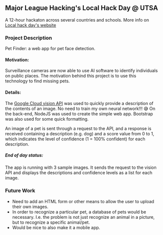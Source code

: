 ## Major League Hacking's Local Hack Day @ UTSA

A 12-hour hackaton across several countries and schools. More info on [Local hack day's website](https://localhackday.mlh.io/)

### Project Description

Pet Finder: a web app for pet face detection.

#### Motivation:
Surveillance cameras are now able to use AI software to identify individuals on public places.
The motivation behind this project is to use this technology to find missing pets.

#### Details:
The [Google Cloud vision API](https://cloud.google.com/vision/docs/) was used to quickly provide a description of the contents of an image. No need to train my own neural network!!! :sweat_smile:
On the back-end, NodeJS was used to create the simple web app. Bootstrap was also used for some quick formatting.

An image of a pet is sent through a request to the API, and a response is received containing a description (e.g. dog) and a score value from 0 to 1, which indicates the level of confidence (1 = 100% confident) for each description.

##### End of day status:
The app is running with 3 sample images. It sends the request to the vision API and displays the descriptions and confidence levels as a list for each image.


### Future Work
- Need to add an HTML form or other means to allow the user to upload their own images.
- In order to recognize a particular pet, a database of pets would be necessary. I.e. the problem is not just recognize an animal in a picture, but to recognize a specific animal/pet.
- Would be nice to also make it a mobile app.

